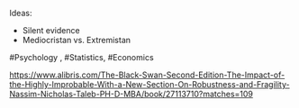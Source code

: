 Ideas: 
- Silent evidence
- Mediocristan vs. Extremistan


#Psychology , #Statistics, #Economics 

https://www.alibris.com/The-Black-Swan-Second-Edition-The-Impact-of-the-Highly-Improbable-With-a-New-Section-On-Robustness-and-Fragility-Nassim-Nicholas-Taleb-PH-D-MBA/book/27113710?matches=109